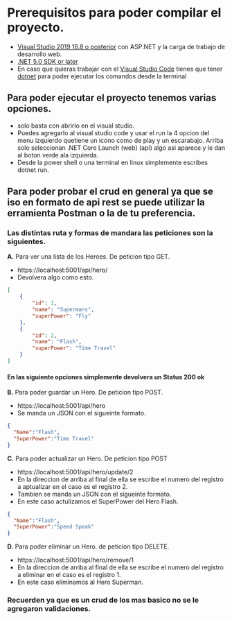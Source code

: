 # Prerequisitos para poder compilar el proyecto.
+ [Visual Studio 2019 16.8 o posterior](https://visualstudio.microsoft.com/es/downloads/?utm_medium=microsoft&utm_source=docs.microsoft.com&utm_campaign=inline+link&utm_content=download+vs2019) con ASP.NET y la carga de trabajo de desarrollo web.
+ [.NET 5.0 SDK or later](https://dotnet.microsoft.com/download/dotnet/5.0)
+ En caso que quieras trabajar con el [Visual Studio Code](https://code.visualstudio.com/download) tienes que tener [dotnet](https://dotnet.microsoft.com/download) para poder ejecutar los comandos desde la terminal

## Para poder ejecutar el proyecto tenemos varias opciones.

+ solo basta con abrirlo en el visual studio.
+ Puedes agregarlo al visual studio code y usar el run la 4 opcion del menu izquierdo quetiene un icono como de play y un escarabajo. 
Arriba solo seleccionan .NET Core Launch (web) (api) algo asi aparece y le dan al boton verde ala izquierda.
+ Desde la power shell o una terminal en linux simplemente escribes dotnet run.

## Para poder probar el crud en general ya que se iso en formato de api rest se puede utilizar la erramienta Postman o la de tu preferencia.

### Las distintas ruta y formas de mandara las peticiones son la siguientes.

**A.**  Para ver una lista de los Heroes. De peticion tipo GET.
* https://localhost:5001/api/hero/
* Devolvera algo como esto.
```JSON
[
    {
        "id": 1,
        "name": "Supermans",
        "superPower": "Fly"
    },
    {
        "id": 2,
        "name": "Flash",
        "superPower": "Time Travel"
    }
]
```
#### En las siguiente opciones simplemente devolvera un Status 200 ok

**B.**  Para poder guardar un Hero. De peticion tipo POST.
- https://localhost:5001/api/hero
- Se manda un JSON con el sigueinte formato.
```JSON
{ 
  "Name":"Flash", 
  "SuperPower":"Time Travel" 
}
```

**C.**  Para poder actualizar un Hero. De peticion tipo POST
- https://localhost:5001/api/hero/update/2
- En la direccion de arriba al final de ella se escribe el numero del registro a aptualizar en el caso es el registro 2.
- Tambien se manda un JSON con el sigueinte formato.
- En este caso actulizamos el SuperPower del Hero Flash.
```JSON
{
  "Name":"Flash",
  "SuperPower":"Speed Speak"
}
```

**D.**  Para poder eliminar un Hero. de peticion tipo DELETE.
- https://localhost:5001/api/hero/remove/1
- En la direccion de arriba al final de ella se escribe el numero del registro a eliminar en el caso es el registro 1.
- En este caso eliminamos al Hero Superman.

### Recuerden ya que es un crud de los mas basico no se le agregaron validaciones.
